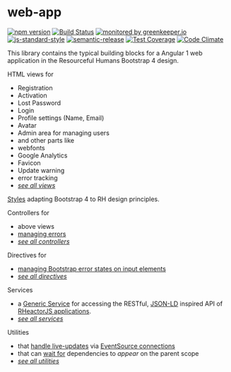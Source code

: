 # web-app

[![npm version](https://img.shields.io/npm/v/@rheactorjs/web-app.svg)](https://www.npmjs.com/package/@rheactorjs/web-app)
[![Build Status](https://travis-ci.org/RHeactorJS/web-app.svg?branch=master)](https://travis-ci.org/RHeactorJS/web-app)
[![monitored by greenkeeper.io](https://img.shields.io/badge/greenkeeper.io-monitored-brightgreen.svg)](http://greenkeeper.io/) 
[![js-standard-style](https://img.shields.io/badge/code%20style-standard-brightgreen.svg)](http://standardjs.com/)
[![semantic-release](https://img.shields.io/badge/semver-semantic%20release-e10079.svg)](https://github.com/semantic-release/semantic-release)
[![Test Coverage](https://codeclimate.com/github/RHeactorJS/web-app/badges/coverage.svg)](https://codeclimate.com/github/RHeactorJS/web-app/coverage)
[![Code Climate](https://codeclimate.com/github/RHeactorJS/web-app/badges/gpa.svg)](https://codeclimate.com/github/RHeactorJS/web-app)

This library contains the typical building blocks for a Angular 1 web application in the Resourceful Humans Bootstrap 4 design.

HTML views for

 - Registration
 - Activation
 - Lost Password
 - Login
 - Profile settings (Name, Email)
 - Avatar
 - Admin area for managing users
 - and other parts like
  - webfonts
  - Google Analytics
  - Favicon
  - Update warning
  - error tracking
 - *[see all views](https://github.com/RHeactorJS/web-app/tree/master/includes)*
 
[Styles](https://github.com/RHeactorJS/web-app/tree/master/scss) adapting Bootstrap 4 to RH design principles.

Controllers for

 - above views
 - [managing errors](https://github.com/RHeactorJS/web-app/blob/master/js/controller/bluebird.js)
 - *[see all controllers](https://github.com/RHeactorJS/web-app/tree/master/js/controller)* 

Directives for

 - [managing Bootstrap error states on input elements](https://github.com/RHeactorJS/web-app/blob/master/js/directives/bootstrap-error-states.js)
 - *[see all directives](https://github.com/RHeactorJS/web-app/blob/master/js/directives/)*
 
Services

 - a [Generic Service](https://github.com/RHeactorJS/web-app/blob/master/js/services/generic.js) for accessing the RESTful, [JSON-LD](http://json-ld.org/) inspired API of [RHeactorJS applications](https://github.com/RHeactorJS).
 - *[see all services](https://github.com/RHeactorJS/web-app/blob/master/js/services/)*
 
Utilities
 
 - that [handle live-updates](https://github.com/RHeactorJS/web-app/blob/master/js/util/live-collection.js) via [EventSource connections](https://github.com/RHeactorJS/web-app/blob/master/js/util/event-source-connection.js)
 - that can [wait for](https://github.com/RHeactorJS/web-app/blob/master/js/util/wait-for.js) dependencies to *appear* on the parent scope
 - *[see all utilities](https://github.com/RHeactorJS/web-app/tree/master/js/util)*

